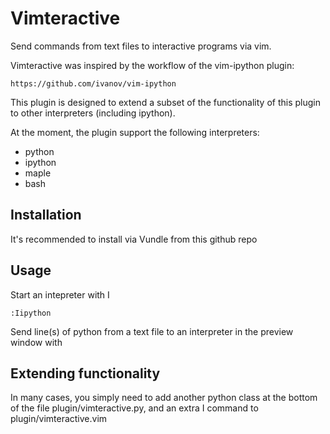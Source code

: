 # Vimteractive
Send commands from text files to interactive programs via vim. 

Vimteractive was inspired by the workflow of the vim-ipython plugin:

    https://github.com/ivanov/vim-ipython

This plugin is designed to extend a subset of the functionality of this plugin
to other interpreters (including ipython). 

At the moment, the plugin support the following interpreters:

- python
- ipython
- maple
- bash

## Installation
It's recommended to install via Vundle from this github repo

## Usage

Start an intepreter with I<interpreter name>

    :Iipython

Send line(s) of python from a text file to an interpreter in the preview window
with <C-s>

## Extending functionality

In many cases, you simply need to add another python class at the bottom of the
file plugin/vimteractive.py, and an extra I<interpreter name> command to
plugin/vimteractive.vim

